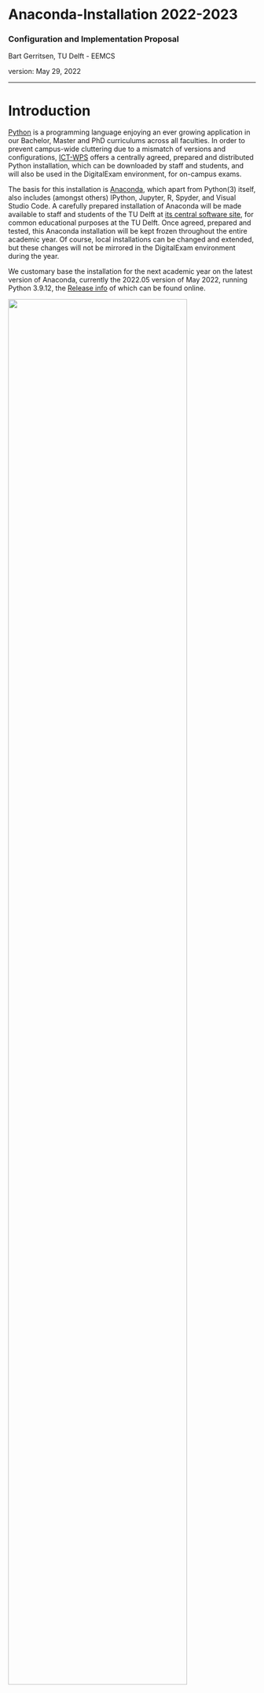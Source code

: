 # Anaconda-Installation 2022-2023

### Configuration and Implementation Proposal
Bart Gerritsen, TU Delft - EEMCS

version: May 29, 2022

-----

# Introduction
[Python](http://python.org) is a programming language enjoying an ever growing application in our Bachelor, Master and PhD curriculums across all faculties. In order to prevent campus-wide cluttering due to a mismatch of versions and configurations, [ICT-WPS](https://intranet.tudelft.nl/en/-/software-for-education-1?p_l_back_url=%2Fen%2Fsearch%3FtudDepartmentCategoryIds%3D122160) offers a centrally agreed, prepared and distributed Python installation, which can be downloaded by staff and students, and will also be used in the DigitalExam environment, for on-campus exams.

The basis for this installation is [Anaconda](http://anaconda.com), which apart from Python(3) itself, also includes (amongst others) IPython, Jupyter, R, Spyder, and Visual Studio Code. A carefully prepared installation of Anaconda will be made available to staff and students of the TU Delft at [its central software site](http://software.tudelft.nl), for common educational purposes at the TU Delft. Once agreed, prepared and tested, this Anaconda installation will be kept frozen throughout the entire academic year. Of course, local installations can be changed and extended, but these changes will not be mirrored in the DigitalExam environment during the year.

We customary base the installation for the next academic year on the latest version of Anaconda, currently the 2022.05 version of May 2022, running Python 3.9.12, the [Release info](https://www.python.org/downloads/release/python-3912/) of which can be found online.

<img src="./images/nav-2022.05.png" width="85%"/>
*Anaconda Navigator version 2022.05*

# Proposal
What we propose is this:

1. we replace the current Anaconda-installation by the [Anaconda Individual Edition version 2022.05](https://www.anaconda.com/products/individual), running Python 3.9.12
1. to configure this installation such that it can be used with Spyder, JupyterLab and Jupyter Notebook, and Visual Studio Code and PyCharm
1. to complement this configuration with packages needed by you for educational purposes
1. release this installation through [the central software site of TU Delft](http://software.tudelft.nl) for staff and students

# You are asked:
1. to send us asap **a reply email** saying you AGREE/DISAGREE with this Proposal;
1. to tick packages below in the **ANNEX** you want to be included in the `base` environment (the standard installation, say), and supplement the **ANNEX** by adding packages (*packages*, *modules*) currently missing from the list but needed by you.

We will then process your response. If needed, we contact you directly. If you want to be involved in testing of the final installation, please let us know, in your reply.

# During the 2022-2023 Curriculum
As stated, once accepted and released, the version of Anaconda 2022-2023 **will be frozen throughout the academic year**. This is a critical demand holding for the Digital Exam Environment.

***Please respond asap.***

***Feel free to provide us with your needs for additional packages.***

***We may have missed colleagues who should also have received this emailed, but are not on the mailing list. Please feel free to forward this email, as you see fit.***

<div style="page-break-after: always; visibility: hidden">
\pagebreak
</div>


# ANNEX: list of packages 'electable' for the `base`-environment

PACKAGE NAME | VERSION |
|:---|:---:|
| _ipyw_jlab_nb_ext_conf | 0.1.0 |
| aiohttp | 3.8.1 |
| aiosignal | 1.2.0 |
| alabaster | 0.7.12 |
| anaconda | 2022.05 |
| anaconda-client | 1.9.0 |
| anaconda-navigator | 2.2.0 |
| anaconda-project | 0.10.2 |
| anyio | 3.5.0 |
| appdirs | 1.4.4 |
| argon2-cffi | 21.3.0 |
| argon2-cffi-bindings | 21.2.0 |
| arrow | 1.2.2 |
| astroid | 2.6.6 |
| astropy | 5.0.4 |
| asttokens | 2.0.5 |
| async-timeout | 4.0.1 |
| atomicwrites | 1.4.0 |
| attrs | 21.4.0 |
| automat | 20.2.0 |
| autopep8 | 1.6.0 |
| babel | 2.9.1 |
| backcall | 0.2.0 |
| backports | 1.1 |
| backports.functools_lru_cache | 1.6.4 |
| backports.tempfile | 1.0 |
| backports.weakref | 1.0.post1 |
| bcrypt | 3.2.0 |
| beautifulsoup4 | 4.11.1 |
| binaryornot | 0.4.4 |
| bitarray | 2.4.1 |
| bkcharts | 0.2 |
| black | 19.10b0 |
| blas | 1.0 |
| bleach | 4.1.0 |
| blosc | 1.21.0 |
| bokeh | 2.4.2 |
| boto3 | 1.21.32 |
| botocore | 1.24.32 |
| bottleneck | 1.3.4 |
| brotli | 1.0.9 |
| brotlipy | 0.7.0 |
| bzip2 | 1.0.8 |
| ca-certificates | 2022.3.29 |
| cachetools | 4.2.2 |
| certifi | 2021.10.8 |
| cffi | 1.15.0 |
| cfitsio | 3.470 |
| chardet | 4.0.0 |
| charls | 2.2.0 |
| charset-normalizer | 2.0.4 |
| click | 8.0.4 |
| cloudpickle | 2.0.0 |
| clyent | 1.2.2 |
| colorama | 0.4.4 |
| colorcet | 2.0.6 |
| comtypes | 1.1.10 |
| conda | 4.12.0 |
| conda-build | 3.21.8 |
| conda-content-trust | 0.1.1 |
| conda-env | 2.6.0 |
| conda-pack | 0.6.0 |
| conda-package-handling | 1.8.1 |
| conda-repo-cli | 1.0.4 |
| conda-token | 0.3.0 |
| conda-verify | 3.4.2 |
| console_shortcut | 0.1.1 |
| constantly | 15.1.0 |
| cookiecutter | 1.7.3 |
| cryptography | 3.4.8 |
| cssselect | 1.1.0 |
| curl | 7.82.0 |
| cycler | 0.11.0 |
| cython | 0.29.28 |
| cytoolz | 0.11.0 |
| daal4py | 2021.5.0 |
| dal | 2021.5.0 |
| dask | 2022.2.1 |
| dask-core | 2022.2.1 |
| dataclasses | 0.8 |
| datashader | 0.13.0 |
| datashape | 0.5.4 |
| debugpy | 1.5.1 |
| decorator | 5.1.1 |
| defusedxml | 0.7.1 |
| diff-match-patch | 20200713 |
| distributed | 2022.2.1 |
| docutils | 0.17.1 |
| entrypoints | 0.4 |
| et_xmlfile | 1.1.0 |
| executing | 0.8.3 |
| filelock | 3.6.0 |
| flake8 | 3.9.2 |
| flask | 1.1.2 |
| fonttools | 4.25.0 |
| freetype | 2.10.4 |
| frozenlist | 1.2.0 |
| fsspec | 2022.2.0 |
| future | 0.18.2 |
| gensim | 4.1.2 |
| giflib | 5.2.1 |
| glob2 | 0.7 |
| google-api-core | 1.25.1 |
| google-auth | 1.33.0 |
| google-cloud-core | 1.7.1 |
| google-cloud-storage | 1.31.0 |
| google-crc32c | 1.1.2 |
| google-resumable-media | 1.3.1 |
| googleapis-common-protos | 1.53.0 |
| greenlet | 1.1.1 |
| grpcio | 1.42.0 |
| h5py | 3.6.0 |
| hdf5 | 1.10.6 |
| heapdict | 1.0.1 |
| holoviews | 1.14.8 |
| hvplot | 0.7.3 |
| hyperlink | 21.0.0 |
| icc_rt | 2019.0.0 |
| icu | 58.2 |
| idna | 3.3 |
| imagecodecs | 2021.8.26 |
| imageio | 2.9.0 |
| imagesize | 1.3.0 |
| importlib-metadata | 4.11.3 |
| importlib_metadata | 4.11.3 |
| incremental | 21.3.0 |
| inflection | 0.5.1 |
| iniconfig | 1.1.1 |
| intake | 0.6.5 |
| intel-openmp | 2021.4.0 |
| intervaltree | 3.1.0 |
| ipykernel | 6.9.1 |
| ipython | 8.2.0 |
| ipython_genutils | 0.2.0 |
| ipywidgets | 7.6.5 |
| isort | 5.9.3 |
| itemadapter | 0.3.0 |
| itemloaders | 1.0.4 |
| itsdangerous | 2.0.1 |
| jdcal | 1.4.1 |
| jedi | 0.18.1 |
| jinja2 | 2.11.3 |
| jinja2-time | 0.2.0 |
| jmespath | 0.10.0 |
| joblib | 1.1.0 |
| jpeg | 9e |
| jq | 1.6 |
| json5 | 0.9.6 |
| jsonschema | 4.4.0 |
| jupyter | 1.0.0 |
| jupyter_client | 6.1.12 |
| jupyter_console | 6.4.0 |
| jupyter_core | 4.9.2 |
| jupyter_server | 1.13.5 |
| jupyterlab | 3.3.2 |
| jupyterlab_pygments | 0.1.2 |
| jupyterlab_server | 2.10.3 |
| jupyterlab_widgets | 1.0.0 |
| keyring | 23.4.0 |
| kiwisolver | 1.3.2 |
| lazy-object-proxy | 1.6.0 |
| lcms2 | 2.12 |
| lerc | 3.0 |
| libaec | 1.0.4 |
| libarchive | 3.4.2 |
| libcrc32c | 1.1.1 |
| libcurl | 7.82.0 |
| libdeflate | 1.8 |
| libiconv | 1.16 |
| liblief | 0.11.5 |
| libpng | 1.6.37 |
| libprotobuf | 3.19.1 |
| libspatialindex | 1.9.3 |
| libssh2 | 1.10.0 |
| libtiff | 4.2.0 |
| libwebp | 1.2.2 |
| libxml2 | 2.9.12 |
| libxslt | 1.1.34 |
| libzopfli | 1.0.3 |
| llvmlite | 0.38.0 |
| locket | 0.2.1 |
| lxml | 4.8.0 |
| lz4-c | 1.9.3 |
| lzo | 2.10 |
| m2w64-libwinpthread-git | 5.0.0.4634.697f757 |
| markdown | 3.3.4 |
| markupsafe | 2.0.1 |
| matplotlib | 3.5.1 |
| matplotlib-base | 3.5.1 |
| matplotlib-inline | 0.1.2 |
| mccabe | 0.6.1 |
| menuinst | 1.4.18 |
| mistune | 0.8.4 |
| mkl | 2021.4.0 |
| mkl-service | 2.4.0 |
| mkl_fft | 1.3.1 |
| mkl_random | 1.2.2 |
| mock | 4.0.3 |
| mpmath | 1.2.1 |
| msgpack-python | 1.0.2 |
| msys2-conda-epoch |
| multidict | 5.1.0 |
| multipledispatch | 0.6.0 |
| munkres | 1.1.4 |
| mypy_extensions | 0.4.3 |
| navigator-updater | 0.2.1 |
| nbclassic | 0.3.5 |
| nbclient | 0.5.13 |
| nbconvert | 6.4.4 |
| nbformat | 5.3.0 |
| nest-asyncio | 1.5.5 |
| networkx | 2.7.1 |
| nltk | 3.7 |
| nose | 1.3.7 |
| notebook | 6.4.8 |
| numba | 0.55.1 |
| numexpr | 2.8.1 |
| numpy | 1.21.5 |
| numpy-base | 1.21.5 |
| numpydoc | 1.2 |
| olefile | 0.46 |
| openjpeg | 2.4.0 |
| openpyxl | 3.0.9 |
| openssl | 1.1.1n |
| packaging | 21.3 |
| pandas | 1.4.2 |
| pandocfilters | 1.5.0 |
| panel | 0.13.0 |
| param | 1.12.0 |
| paramiko | 2.8.1 |
| parsel | 1.6.0 |
| parso | 0.8.3 |
| partd | 1.2.0 |
| pathspec | 0.7.0 |
| patsy | 0.5.2 |
| pep8 | 1.7.1 |
| pexpect | 4.8.0 |
| pickleshare | 0.7.5 |
| pillow | 9.0.1 |
| pip | 21.2.4 |
| pkginfo | 1.8.2 |
| plotly | 5.6.0 |
| pluggy | 1.0.0 |
| powershell_shortcut | 0.0.1 |
| poyo | 0.5.0 |
| prometheus_client | 0.13.1 |
| prompt-toolkit | 3.0.20 |
| prompt_toolkit | 3.0.20 |
| protego | 0.1.16 |
| protobuf | 3.19.1 |
| psutil | 5.8.0 |
| ptyprocess | 0.7.0 |
| pure_eval | 0.2.2 |
| py | 1.11.0 |
| py-lief | 0.11.5 |
| pyasn1 | 0.4.8 |
| pyasn1-modules | 0.2.8 |
| pycodestyle | 2.7.0 |
| pycosat | 0.6.3 |
| pycparser | 2.21 |
| pyct | 0.4.6 |
| pycurl | 7.44.1 |
| pydispatcher | 2.0.5 |
| pydocstyle | 6.1.1 |
| pyerfa | 2.0.0 |
| pyflakes | 2.3.1 |
| pygments | 2.11.2 |
| pyhamcrest | 2.0.2 |
| pyjwt | 2.1.0 |
| pylint | 2.9.6 |
| pyls-spyder | 0.4.0 |
| pynacl | 1.4.0 |
| pyodbc | 4.0.32 |
| pyopenssl | 21.0.0 |
| pyparsing | 3.0.4 |
| pyqt | 5.9.2 |
| pyreadline | 2.1 |
| pyrsistent | 0.18.0 |
| pysocks | 1.7.1 |
| pytables | 3.6.1 |
| pytest | 7.1.1 |
| python | 3.9.12 |
| python-dateutil | 2.8.2 |
| python-fastjsonschema | 2.15.1 |
| python-libarchive-c | 2.9 |
| python-lsp-black | 1.0.0 |
| python-lsp-jsonrpc | 1.0.0 |
| python-lsp-server | 1.2.4 |
| python-slugify | 5.0.2 |
| python-snappy | 0.6.0 |
| pytz | 2021.3 |
| pyviz_comms | 2.0.2 |
| pywavelets | 1.3.0 |
| pywin32 | 302 |
| pywin32-ctypes | 0.2.0 |
| pywinpty | 2.0.2 |
| pyyaml | 6.0 |
| pyzmq | 22.3.0 |
| qdarkstyle | 3.0.2 |
| qstylizer | 0.1.10 |
| qt | 5.9.7 |
| qtawesome | 1.0.3 |
| qtconsole | 5.3.0 |
| qtpy | 2.0.1 |
| queuelib | 1.5.0 |
| regex | 2022.3.15 |
| requests | 2.27.1 |
| requests-file | 1.5.1 |
| rope | 0.22.0 |
| rsa | 4.7.2 |
| rtree | 0.9.7 |
| ruamel_yaml | 0.15.100 |
| s3transfer | 0.5.0 |
| scikit-image | 0.19.2 |
| scikit-learn | 1.0.2 |
| scikit-learn-intelex | 2021.5.0 |
| scipy | 1.7.3 |
| scrapy | 2.6.1 |
| seaborn | 0.11.2 |
| send2trash | 1.8.0 |
| service_identity | 18.1.0 |
| setuptools | 61.2.0 |
| sip | 4.19.13 |
| six | 1.16.0 |
| smart_open | 5.1.0 |
| snappy | 1.1.9 | |
| sniffio | 1.2.0 |
| snowballstemmer | 2.2.0 |
| sortedcollections | 2.1.0 |
| sortedcontainers | 2.4.0 |
| soupsieve | 2.3.1 |
| sphinx | 4.4.0 |
| sphinxcontrib-applehelp | 1.0.2 |
| sphinxcontrib-devhelp | 1.0.2 |
| sphinxcontrib-htmlhelp | 2.0.0 |
| sphinxcontrib-jsmath | 1.0.1 |
| sphinxcontrib-qthelp | 1.0.3 |
| sphinxcontrib-serializinghtml | 1.1.5 |
| spyder | 5.1.5 |
| spyder-kernels | 2.1.3 |
| sqlalchemy | 1.4.32 |
| sqlite | 3.38.2 |
| stack_data | 0.2.0 |
| statsmodels | 0.13.2 |
| sympy | 1.10.1 |
| tabulate | 0.8.9 |
| tbb | 2021.5.0 |
| tbb4py | 2021.5.0 |
| tblib | 1.7.0 |
| tenacity | 8.0.1 |
| terminado | 0.13.1 |
| testpath | 0.5.0 |
| text-unidecode | 1.3 |
| textdistance | 4.2.1 |
| threadpoolctl | 2.2.0 |
| three-merge | 0.1.1 |
| tifffile | 2021.7.2 |
| tinycss | 0.4 |
| tk | 8.6.11 |
| tldextract | 3.2.0 |
| toml | 0.10.2 |
| tomli | 1.2.2 |
| toolz | 0.11.2 |
| tornado | 6.1 |
| tqdm | 4.64.0 |
| traitlets | 5.1.1 |
| twisted | 22.2.0 |
| twisted-iocpsupport | 1.0.2 |
| typed-ast | 1.4.3 |
| typing-extensions | 4.1.1 |
| tzdata | 2022a |
| ujson | 5.1.0 |
| unidecode | 1.2.0 |
| urllib3 | 1.26.9 |
| vc | 14.2 |
| vs2015_runtime | 14.27.29016 |
| w3lib | 1.21.0 |
| watchdog | 2.1.6 |
| wcwidth | 0.2.5 |
| webencodings | 0.5.1 |
| websocket-client | 0.58.0 |
| werkzeug | 2.0.3 |
| wheel | 0.37.1 |
| widgetsnbextension | 3.5.2 |
| win_inet_pton | 1.1.0 |
| win_unicode_console | 0.5 |
| wincertstore | 0.2 |
| winpty | 0.4.3 |
| wrapt | 1.12.1 |
| xarray | 0.20.1 |
| xlrd | 2.0.1 |
| xlsxwriter | 3.0.3 |
| xlwings | 0.24.9 |
| xz | 5.2.5 |
| yaml | 0.2.5 |
| yapf | 0.31.0 |
| yarl | 1.6.3 |
| zfp | 0.5.5 |
| zict | 2.0.0 |
| zipp | 3.7.0 |
| zlib | 1.2.12 |
| zope | 1.0 |
| zope.interface | 5.4.0 |
| zstd | 1.4.9 |

Is your package not in the above table? Simply add it in your reply email. We will try to find and integrate it.

<div style="page-break-after: always; visibility: hidden">
\pagebreak
</div>

